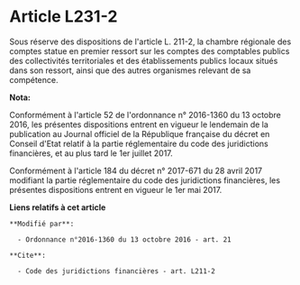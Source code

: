 # Article L231-2

Sous réserve des dispositions de l'article L. 211-2, la chambre régionale des comptes statue en premier ressort sur les
comptes des comptables publics des collectivités territoriales et des établissements publics locaux  situés dans son ressort,
ainsi que des autres organismes relevant de sa compétence.

**Nota:**

Conformément à l'article 52 de l'ordonnance n° 2016-1360 du 13 octobre 2016, les présentes dispositions entrent en vigueur le
lendemain de la publication au Journal officiel de la République française du décret en Conseil d'Etat relatif à la partie
réglementaire du code des juridictions financières, et au plus tard le 1er juillet 2017.

Conformément à l'article 184 du décret n° 2017-671 du 28 avril 2017 modifiant la partie réglementaire du code des
juridictions financières, les présentes dispositions entrent en vigueur le 1er mai 2017.

**Liens relatifs à cet article**

	**Modifié par**:

	  - Ordonnance n°2016-1360 du 13 octobre 2016 - art. 21

	**Cite**:

	  - Code des juridictions financières - art. L211-2

